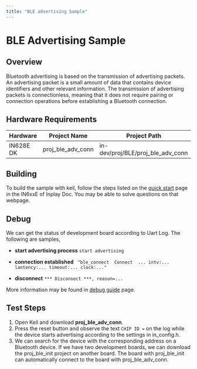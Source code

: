 ```yaml
---
title: "BLE advertising Sample"
---
```


# BLE Advertising Sample

## Overview

Bluetooth advertising is based on the transmission of advertising packets. An advertising packet is a small amount of data that contains device identifiers and other relevant information. The transmission of advertising packets is connectionless, meaning that it does not require pairing or connection operations before establishing a Bluetooth connection.



## Hardware Requirements

| Hardware  | Project Name      | Project Path                      |
| --------- | ----------------- | --------------------------------- |
| IN628E DK | proj_ble_adv_conn | in-dev/proj/BLE/proj_ble_adv_conn |



## Building

To build the sample with keil, follow the steps listed on the  [quick start](https://inplay-inc.github.io/docs/in6xxe/getting-started/installation/quick-start.html) page in the IN6xxE  of Inplay Doc. You may be able to solve questions on that webpage.



## Debug

We can get the status of development board according to Uart Log. The following are samples,

- **start advertising process** `start advertising`

- **connection established** ` "ble_connect  Connect  ... intv:... lantency:... timeout:... clock:..."`

- **disconnect** `*** Disconnect ***, reason=...`

More information may be found in  [debug guide](https://inplay-inc.github.io/docs/in6xxe/examples-and-use-case/debug-reference)  page.



## Test Steps

1. Open Keil and download **proj_ble_adv_conn**.
2. Press the reset button and observe the text `CHIP ID =` on the log while the device starts advertising according to the settings in in_config.h.
3. We can search for the device with the corresponding address on a Bluetooth device. If we have two development boards, we can download the proj_ble_init project on another board. The board with proj_ble_init can automatically connect to the board with proj_ble_adv_conn.